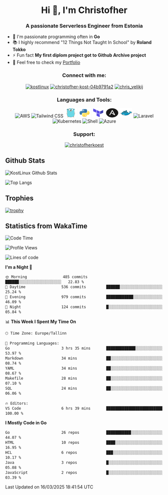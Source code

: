 <h1 align="center">Hi 👋, I'm Christofher</h1>
<h3 align="center">A passionate Serverless Engineer from Estonia</h3>

* :book: I'm passionate programming often in **Go**
* :books: I highly recommend "12 Things Not Taught In School" by **Roland Tokko**
* ⚡ Fun fact **My first diplom project got to Github Archive project**
* :briefcase: Feel free to check my [Portfolio](https://kostlinux.github.io/Portfolio)

<h3 align="center">Connect with me:</h3>
<p align="center">
<a href="https://codepen.io/kostlinux" target="blank"><img align="center" src="https://raw.githubusercontent.com/rahuldkjain/github-profile-readme-generator/master/src/images/icons/Social/codepen.svg" alt="kostlinux" height="30" width="40" /></a>
<a href="https://linkedin.com/in/christofher-kost-04b9791a2" target="blank"><img align="center" src="https://raw.githubusercontent.com/rahuldkjain/github-profile-readme-generator/master/src/images/icons/Social/linked-in-alt.svg" alt="christofher-kost-04b9791a2" height="30" width="40" /></a>
<a href="https://instagram.com/chris_velikij" target="blank"><img align="center" src="https://raw.githubusercontent.com/rahuldkjain/github-profile-readme-generator/master/src/images/icons/Social/instagram.svg" alt="chris_velikij" height="30" width="40" /></a>

<h3 align="center">Languages and Tools:</h3>
<p align="center">
    <img src="https://cdn.jsdelivr.net/gh/devicons/devicon@latest/icons/amazonwebservices/amazonwebservices-original-wordmark.svg" alt="AWS" height="30" width="40" />
    <img src="https://cdn.jsdelivr.net/gh/devicons/devicon@latest/icons/tailwindcss/tailwindcss-original.svg" alt="Tailwind CSS" height="30" width="40" />
    <img src="https://raw.githubusercontent.com/devicons/devicon/master/icons/go/go-original.svg" alt="Go" height="30" width="40" />
    <img src="https://raw.githubusercontent.com/devicons/devicon/master/icons/python/python-original.svg" alt="Python" height="30" width="40" />
    <img src="https://raw.githubusercontent.com/devicons/devicon/master/icons/terraform/terraform-original.svg" alt="Terraform" height="30" width="40" />
    <img src="https://raw.githubusercontent.com/devicons/devicon/master/icons/ansible/ansible-original.svg" alt="Ansible" height="30" width="40" />
    <img src="https://raw.githubusercontent.com/devicons/devicon/master/icons/docker/docker-original.svg" alt="Docker" height="30" width="40" />
    <img src="https://cdn.jsdelivr.net/gh/devicons/devicon@latest/icons/laravel/laravel-plain.svg" alt="Laravel" height="30" width="40" />
    <img src="https://cdn.jsdelivr.net/gh/devicons/devicon@latest/icons/kubernetes/kubernetes-plain.svg" alt="Kubernetes" height="30" width="40" />
    <img src="https://cdn.jsdelivr.net/gh/devicons/devicon@latest/icons/bash/bash-original.svg" alt="Shell" height="30" width="40" />
    <img src="https://cdn.jsdelivr.net/gh/devicons/devicon@latest/icons/azure/azure-original.svg" alt="Azure" height="30" width="40" />
</p>

<h3 align="center">Support:</h3>

<p align="center">
  <a href="https://www.buymeacoffee.com/christofherkoest">
    <img src="https://cdn.buymeacoffee.com/buttons/v2/default-yellow.png" height="50" width="210" alt="christofherkoest" />
  </a>
</p>

## Github Stats

![KostLinux Github Stats](https://github-readme-stats.vercel.app/api?username=KostLinux&show_icons=true&theme=dark)

![Top Langs](https://github-readme-stats.vercel.app/api/top-langs/?username=KostLinux&layout=compact&theme=dark)

## Trophies

[![trophy](https://github-profile-trophy.vercel.app/?username=KostLinux&theme=onedark&rank=SECRET,SSS,SS,S,AAA,AA,A,B)](https://github-profile-trophy.vercel.app/?username=KostLinux&theme=onedark&rank=S,AAA)

## Statistics from WakaTime

<!--START_SECTION:waka-->
![Code Time](http://img.shields.io/badge/Code%20Time-698%20hrs%2029%20mins-blue)

![Profile Views](http://img.shields.io/badge/Profile%20Views-5-blue)

![Lines of code](https://img.shields.io/badge/From%20Hello%20World%20I%27ve%20Written-525.9%20thousand%20lines%20of%20code-blue)

**I'm a Night 🦉** 

```text
🌞 Morning                485 commits         ██████░░░░░░░░░░░░░░░░░░░   22.83 % 
🌆 Daytime                536 commits         ██████░░░░░░░░░░░░░░░░░░░   25.24 % 
🌃 Evening                979 commits         ████████████░░░░░░░░░░░░░   46.09 % 
🌙 Night                  124 commits         █░░░░░░░░░░░░░░░░░░░░░░░░   05.84 % 
```


📊 **This Week I Spent My Time On** 

```text
🕑︎ Time Zone: Europe/Tallinn

💬 Programming Languages: 
Go                       3 hrs 35 mins       █████████████░░░░░░░░░░░░   53.97 % 
Markdown                 34 mins             ██░░░░░░░░░░░░░░░░░░░░░░░   08.74 % 
YAML                     34 mins             ██░░░░░░░░░░░░░░░░░░░░░░░   08.67 % 
Makefile                 28 mins             ██░░░░░░░░░░░░░░░░░░░░░░░   07.10 % 
SQL                      24 mins             ██░░░░░░░░░░░░░░░░░░░░░░░   06.06 % 

🔥 Editors: 
VS Code                  6 hrs 39 mins       █████████████████████████   100.00 % 
```

**I Mostly Code in Go** 

```text
Go                       26 repos            ███████████░░░░░░░░░░░░░░   44.07 % 
HTML                     10 repos            ████░░░░░░░░░░░░░░░░░░░░░   16.95 % 
HCL                      6 repos             ███░░░░░░░░░░░░░░░░░░░░░░   10.17 % 
Java                     3 repos             █░░░░░░░░░░░░░░░░░░░░░░░░   05.08 % 
JavaScript               2 repos             █░░░░░░░░░░░░░░░░░░░░░░░░   03.39 % 
```




 Last Updated on 16/03/2025 18:41:54 UTC
<!--END_SECTION:waka-->